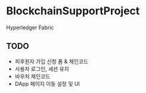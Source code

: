 # BlockchainSupportProject
Hyperledger Fabric

## TODO
- 피후원자 가입 신청 폼 & 체인코드
- 사용자 로그인, 세션 유지
- 바우처 체인코드
- DApp 페이지 이동 설정 및 UI
